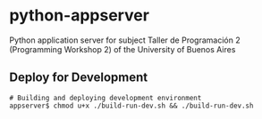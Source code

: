 # python-appserver
Python application server for subject Taller de Programación 2 (Programming Workshop 2) of the University of Buenos Aires

## Deploy for Development
```
# Building and deploying development environment
appserver$ chmod u+x ./build-run-dev.sh && ./build-run-dev.sh
```
